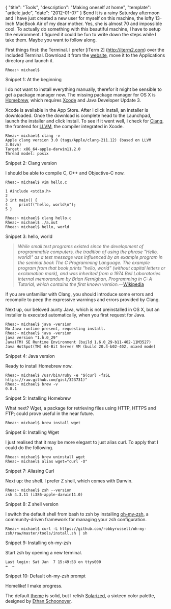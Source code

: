 {
  "title": "Tools",
  "description": "Making oneself at home",
  "template": "article.jade",
  "date": "2012-01-07"
}
$end
It is a rainy Saturday afternoon and I have just created a new user for myself on this machine, the lofty 13-Inch MacBook Air of my dear mother. Yes, she is almost 70 and impossible cool. To actually do something with this beautiful machine, I have to setup the environment. I figured it could be fun to write down the steps while I take them. Maybe you want to follow along. 

First things first: the Terminal. I prefer [iTerm 2] (http://iterm2.com) over the included Terminal. Download it from the [website](http://code.google.com/p/iterm2/downloads/list), move it to the Applications directory and launch it.

	Rhea:~ michael$

Snippet 1: At the beginning

I do not want to install everything manually, therefor it might be sensible to get a package manager now. The missing package manager for OS X is [Homebrew](http://mxcl.github.com/homebrew/), which requires [Xcode](http://developer.apple.com/xcode/) and Java Developer Update 3.

Xcode is available in the App Store. After I click Install, an installer is downloaded. Once the download is complete head to the Launchpad, launch the installer and click Install. To see if it went well, I check for [Clang](http://clang.llvm.org/), the frontend for [LLVM](http://www.llvm.org/), the compiler integrated in Xcode.

	Rhea:~ michael$ clang -v
	Apple clang version 3.0 (tags/Apple/clang-211.12) (based on LLVM 3.0svn)
	Target: x86_64-apple-darwin11.2.0
	Thread model: posix

Snippet 2: Clang version

I should be able to compile C, C++ and Objective-C now.

	Rhea:~ michael$ vim hello.c
	
	1 #include <stdio.h>                                                          
	2 
	3 int main() {
	4     printf("hello, world\n");
	5 }

	Rhea:~ michael$ clang hello.c
	Rhea:~ michael$ ./a.out
	Rhea:~ michael$ hello, world

Snippet 3: hello, world

>*While small test programs existed since the development of programmable computers, the tradition of using the phrase "Hello, world!" as a test message was influenced by an example program in the seminal book The C Programming Language. The example program from that book prints "hello, world" (without capital letters or exclamation mark), and was inherited from a 1974 Bell Laboratories internal memorandum by Brian Kernighan, Programming in C: A Tutorial, which contains the first known version.*—[Wikipedia](http://en.wikipedia.org/wiki/Hello_world_program)

If you are unfamiliar with Clang, you should introduce some errors and recompile to peep the expressive warnings and errors provided by Clang.

Next up, our beloved aunty Java, which is not preinstalled in OS X, but an installer is executed automatically, when you first request for Java.

	Rhea:~ michael$ java -version
	No Java runtime present, requesting install.
	Rhea:~ michael$ java -version
	java version "1.6.0_29"
	Java(TM) SE Runtime Environment (build 1.6.0_29-b11-402-11M3527)
	Java HotSpot(TM) 64-Bit Server VM (build 20.4-b02-402, mixed mode)

Snippet 4: Java version

Ready to install Homebrew now.

	Rhea:~ michael$ /usr/bin/ruby -e "$(curl -fsSL https://raw.github.com/gist/323731)"
	Rhea:~ michael$ brew -v
	0.8.1

Snippet 5: Installing Homebrew

What next? Wget, a package for retrieving files using HTTP, HTTPS and FTP; could prove useful in the near future.

	Rhea:~ michael$ brew install wget

Snippet 6: Installing Wget

I just realised that it may be more elegant to just alias curl. To apply that I could do the following.

	Rhea:~ michael$ brew uninstall wget
	Rhea:~ michael$ alias wget="curl -O"

Snippet 7: Aliasing Curl

Next up: the shell. I prefer Z shell, which comes with Darwin.

	Rhea:~ michael$ zsh --version
	zsh 4.3.11 (i386-apple-darwin11.0)

Snippet 8: Z shell version

I switch the default shell from bash to zsh by installing [oh-my-zsh](https://github.com/robbyrussell/oh-my-zsh), a community-driven framework for managing your zsh configuration.

	Rhea:~ michael$ curl -L https://github.com/robbyrussell/oh-my-zsh/raw/master/tools/install.sh | sh

Snippet 9: Installing oh-my-zsh

Start zsh by opening a new terminal.

	Last login: Sat Jan  7 15:49:53 on ttys000
	➜  ~

Snippet 10: Default oh-my-zsh prompt

Homelike! I make progress. 

The default [theme](https://github.com/robbyrussell/oh-my-zsh/wiki/themes) is solid, but I relish [Solarized](http://ethanschoonover.com/solarized), a sixteen color palette, designed by [Ethan Schoonover](http://ethanschoonover.com/).
